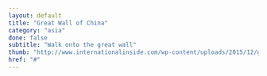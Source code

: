 ```yaml
---
layout: default
title: "Great Wall of China"
category: "asia"
done: false
subtitle: "Walk onto the great wall"
thumb: "http://www.internationalinside.com/wp-content/uploads/2015/12/great-wall-of-china1.jpg"
href: "#"
---
```

